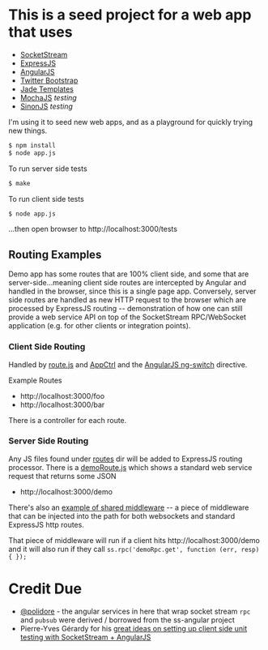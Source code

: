 # This is a seed project for a web app that uses
* [SocketStream](http://socketstream.com)
* [ExpressJS](http://expressjs.com/)
* [AngularJS](http://angularjs.org)
* [Twitter Bootstrap](http://twitter.github.com/bootstrap/)
* [Jade Templates](http://jade-lang.com/) 
* [MochaJS](http://visionmedia.github.com/mocha/) _testing_
* [SinonJS](http://sinonjs.org/) _testing_

I'm using it to seed new web apps, and as a playground for quickly trying new things.

```sh
$ npm install
$ node app.js
```

To run server side tests

```sh
$ make
```

To run client side tests

```sh
$ node app.js
```

...then open browser to http://localhost:3000/tests

## Routing Examples

Demo app has some routes that are 100% client side, and some that are server-side...meaning client side routes are intercepted by Angular and handled in the browser, since this is a single page app.  Conversely, server side routes are handled as new HTTP request to the browser which are processed by ExpressJS routing -- demonstration of how one can still provide a web service API on top of the SocketStream RPC/WebSocket application (e.g. for other clients or integration points).

### Client Side Routing

Handled by [route.js](https://github.com/americanyak/ss-angular-demo/blob/master/client/code/app/routes.js) and [AppCtrl](https://github.com/americanyak/ss-angular-demo/blob/master/client/code/app/controllers.js#L14) and the [AngularJS ng-switch](http://docs.angularjs.org/api/ng.directive:ngSwitch) directive.

Example Routes
* http://localhost:3000/foo
* http://localhost:3000/bar

There is a controller for each route.

### Server Side Routing

Any JS files found under [routes](https://github.com/americanyak/ss-angular-demo/tree/master/server/routes) dir will be added to ExpressJS routing processor.  There is a [demoRoute.js](https://github.com/americanyak/ss-angular-demo/blob/master/server/routes/demoRoute.js) which shows a standard web service request that returns some JSON

* http://localhost:3000/demo

There's also an [example of shared middleware](https://github.com/americanyak/ss-angular-demo/blob/master/server/middleware/demoMiddleware.js) -- a piece of middleware that can be injected into the path for both websockets and standard ExpressJS http routes.  

That piece of middleware will run if a client hits http://localhost:3000/demo and it will also run if they call `ss.rpc('demoRpc.get', function (err, resp) { });`

# Credit Due

* [@polidore](https://github.com/polidore/ss-angular) - the angular services in here that wrap socket stream `rpc` and `pubsub` were derived / borrowed from the ss-angular project
* Pierre-Yves Gérardy for his [great ideas on setting up client side unit testing with SocketStream + AngularJS](https://groups.google.com/forum/#!topic/socketstream/jDDCkQJpsDM/discussion)

